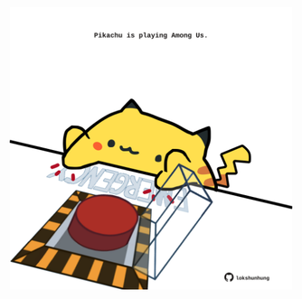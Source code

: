 <!-- built at 26/01/2021, 23:02:59 UTC -->
<p align="center">
  <img width="500" height="500" src="./ReadmeImage.svg">
</p>
